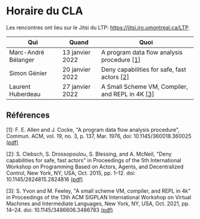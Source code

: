 # Horaire du CLA

Les rencontres ont lieu sur le Jitsi du LTP: https://jitsi.iro.umontreal.ca/LTP.

| Qui                 | Quand           | Quoi                                                  |
|---------------------|-----------------|-------------------------------------------------------|
| Marc-André Bélanger | 13 janvier 2022 | A program data flow analysis procedure [[1]](#1)      |
| Simon Génier        | 20 janvier 2022 | Deny capabilities for safe, fast actors [[2]](#2)     |
| Laurent Huberdeau   | 27 janvier 2022 | A Small Scheme VM, Compiler, and REPL in 4K [[3]](#3) |

## Références

<a id="1">[1]:</a> F. E. Allen and J. Cocke, "A program data flow analysis procedure", Commun. ACM, vol. 19, no. 3, p. 137, Mar. 1976, doi: 10.1145/360018.360025 [(pdf)](articles/A_program_data_flow_analysis_procedure.pdf)

<a id="2">[2]:</a> S. Clebsch, S. Drossopoulou, S. Blessing, and A. McNeil, "Deny capabilities for safe, fast actors" in Proceedings of the 5th International Workshop on Programming Based on Actors, Agents, and Decentralized Control, New York, NY, USA, Oct. 2015, pp. 1–12. doi: 10.1145/2824815.2824816 [(pdf)](articles/Deny_capabilities_for_safe_fast_actors.pdf)

<a id="3">[3]:</a> S. Yvon and M. Feeley, "A small scheme VM, compiler, and REPL in 4k" in Proceedings of the 13th ACM SIGPLAN International Workshop on Virtual Machines and Intermediate Languages, New York, NY, USA, Oct. 2021, pp. 14–24. doi: 10.1145/3486606.3486783 [(pdf)](articles/A_small_scheme_vm_compiler_and_repl_in_4k.pdf)
